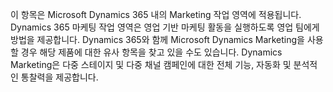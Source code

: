 이 항목은 Microsoft Dynamics 365 내의 Marketing 작업 영역에 적용됩니다. Dynamics 365 마케팅 작업 영역은 영업 기반 마케팅 활동을 실행하도록 영업 팀에게 방법을 제공합니다. Dynamics 365와 함께 Microsoft Dynamics Marketing을 사용할 경우 해당 제품에 대한 유사 항목을 찾고 있을 수도 있습니다. Dynamics Marketing은 다중 스테이지 및 다중 채널 캠페인에 대한 전체 기능, 자동화 및 분석적인 통찰력을 제공합니다.